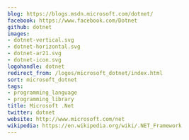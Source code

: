 ```yaml
---
blog: https://blogs.msdn.microsoft.com/dotnet/
facebook: https://www.facebook.com/Dotnet
github: dotnet
images:
- dotnet-vertical.svg
- dotnet-horizontal.svg
- dotnet-ar21.svg
- dotnet-icon.svg
logohandle: dotnet
redirect_from: /logos/microsoft_dotnet/index.html
sort: microsoft_dotnet
tags:
- programming_language
- programming_library
title: Microsoft .Net
twitter: dotnet
website: http://www.microsoft.com/net
wikipedia: https://en.wikipedia.org/wiki/.NET_Framework
---
```

